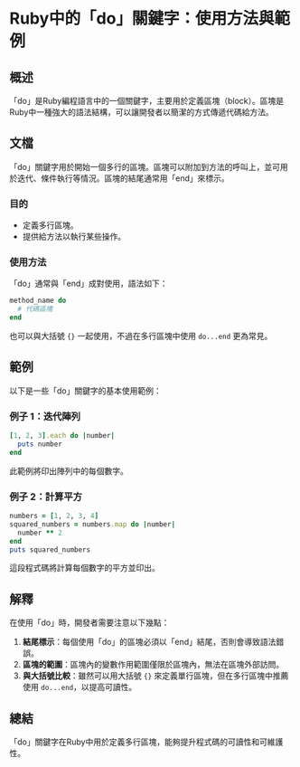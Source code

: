 <!--
Meta Description: # Ruby中的「do」關鍵字：使用方法與範例 ## 概述 「do」是Ruby編程語言中的一個關鍵字，主要用於定義區塊（block）。區塊是Ruby中一種強大的語法結構，可以讓開發者以簡潔的方式傳遞代碼給方法。 ## 文檔 「do」關鍵字用於開始一個多行的區塊。區塊可以附加到方法的呼叫上，並可用於迭...
Meta Keywords: end, number, ruby, puts, numbers
-->

# Ruby中的「do」關鍵字：使用方法與範例

## 概述
「do」是Ruby編程語言中的一個關鍵字，主要用於定義區塊（block）。區塊是Ruby中一種強大的語法結構，可以讓開發者以簡潔的方式傳遞代碼給方法。

## 文檔
「do」關鍵字用於開始一個多行的區塊。區塊可以附加到方法的呼叫上，並可用於迭代、條件執行等情況。區塊的結尾通常用「end」來標示。

### 目的
- 定義多行區塊。
- 提供給方法以執行某些操作。

### 使用方法
「do」通常與「end」成對使用，語法如下：

```ruby
method_name do
  # 代碼區塊
end
```

也可以與大括號 `{}` 一起使用，不過在多行區塊中使用 `do...end` 更為常見。

## 範例
以下是一些「do」關鍵字的基本使用範例：

### 例子 1：迭代陣列
```ruby
[1, 2, 3].each do |number|
  puts number
end
```
此範例將印出陣列中的每個數字。

### 例子 2：計算平方
```ruby
numbers = [1, 2, 3, 4]
squared_numbers = numbers.map do |number|
  number ** 2
end
puts squared_numbers
```
這段程式碼將計算每個數字的平方並印出。

## 解釋
在使用「do」時，開發者需要注意以下幾點：

1. **結尾標示**：每個使用「do」的區塊必須以「end」結尾，否則會導致語法錯誤。
2. **區塊的範圍**：區塊內的變數作用範圍僅限於區塊內，無法在區塊外部訪問。
3. **與大括號比較**：雖然可以用大括號 `{}` 來定義單行區塊，但在多行區塊中推薦使用 `do...end`，以提高可讀性。

## 總結
「do」關鍵字在Ruby中用於定義多行區塊，能夠提升程式碼的可讀性和可維護性。